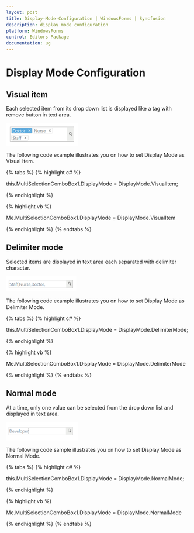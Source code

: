 ```yaml
---
layout: post
title: Display-Mode-Configuration | WindowsForms | Syncfusion
description: display mode configuration
platform: WindowsForms
control: Editors Package
documentation: ug
---
```


# Display Mode Configuration

## Visual item

Each selected item from its drop down list is displayed like a tag with remove button in text area.

![](Overview_images/Overview_img337.png) 


The following code example illustrates you on how to set Display Mode as Visual Item.

{% tabs %}
{% highlight c# %}

this.MultiSelectionComboBox1.DisplayMode = DisplayMode.VisualItem;

{% endhighlight %}

{% highlight vb %}

Me.MultiSelectionComboBox1.DisplayMode = DisplayMode.VisualItem

{% endhighlight %}
{% endtabs %}

## Delimiter mode

Selected items are displayed in text area each separated with delimiter character.

![](Overview_images/Overview_img338.png) 


The following code example illustrates you on how to set Display Mode as Delimiter Mode.

{% tabs %}
{% highlight c# %}

this.MultiSelectionComboBox1.DisplayMode = DisplayMode.DelimiterMode;

{% endhighlight %}

{% highlight vb %}

Me.MultiSelectionComboBox1.DisplayMode = DisplayMode.DelimiterMode

{% endhighlight %}
{% endtabs %}

## Normal mode

At a time, only one value can be selected from the drop down list and displayed in text area.

![](Overview_images/Overview_img339.png) 

The following code sample illustrates you on how to set Display Mode as Normal Mode.

{% tabs %}
{% highlight c# %}

this.MultiSelectionComboBox1.DisplayMode = DisplayMode.NormalMode;

{% endhighlight %}

{% highlight vb %}

Me.MultiSelectionComboBox1.DisplayMode = DisplayMode.NormalMode

{% endhighlight %}
{% endtabs %}